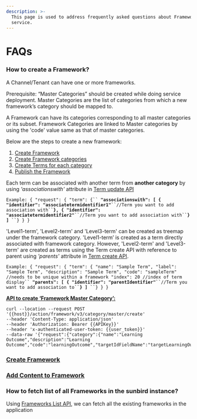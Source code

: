```yaml
---
description: >-
  This page is used to address frequently asked questions about Framework
  service.
---
```


# FAQs

### **How to create a Framework?**

A Channel/Tenant can have one or more frameworks.

Prerequisite: “Master Categories” should be created while doing service deployment. Master Categories are the list of categories from which a new framework’s category should be mapped to.

A Framework can have its categories corresponding to all master categories or its subset. Framework Categories are linked to Master categories by using the 'code' value same as that of master categories.

Below are the steps to create a new framework:

1. [Create Framework](https://documenter.getpostman.com/view/25463377/2s8ZDa32ay#1114f15b-a5af-44bc-a390-004b35d25efd)
2. [Create Framework categories](https://documenter.getpostman.com/view/25463377/2s8ZDa32ay#7b07da54-506c-410e-a263-63d3b5522f38)
3. [Create Terms for each category](https://documenter.getpostman.com/view/25463377/2s8ZDa32ay#43c4fb52-a4d6-486c-beec-6c262571bf4a)
4. [Publish the Framework](https://documenter.getpostman.com/view/25463377/2s8ZDa32ay#eb30e906-51f6-4aa1-9161-0a58b0c2126e)

Each term can be associated with another term from **another category** by using _'associationswith'_ attribute in [Term update API](https://documenter.getpostman.com/view/25463377/2s8ZDa32ay#f16ade99-c9cd-4055-a251-5d8c996e3258)

`Example: { "request": { "term": {`` `**`"associationswith": [ { "identifier": "associatetermidentifier1"`**` ``//Term you want to add association with`` `**`}, { "identifier": "associatetermidentifier2"`**` ``//Term you want to add association with`` `**`} ]`**` ``} } }`

'Level1-term', 'Level2-term' and 'Level3-term' can be created as treemap under the framework category. 'Level1-term’ is created as a term directly associated with framework category. However, 'Level2-term' and 'Level3-term' are created as terms using the Term create API with reference to parent using _'parents'_ attribute in [Term create API](https://documenter.getpostman.com/view/25463377/2s8ZDa32ay#43c4fb52-a4d6-486c-beec-6c262571bf4a).

`Example: { "request": { "term": { "name": "Sample Term", "label": "Sample Term", "description": "Sample Term", "code": "sampleTerm" //needs to be unique within a framework "index": 20 //index of term display`` `**`"parents": [ { "identifier": "parentIdentifier"`**` ``//Term you want to add association to`` `**`} ]`**` ``} } }`

[**API to create ‘Framework Master Category’:**](https://documenter.getpostman.com/view/25463377/2s8ZDa32ay#2985d446-cd84-497a-b7dd-d965be66c6bf)

```
curl --location --request POST '{{host}}/action/framework/v3/category/master/create'
--header 'Content-Type: application/json'
--header 'Authorization: Bearer {{APIKey}}'
--header 'x-authenticated-user-token: {{user_token}}'
--data-raw '{"request":{"category":{"name":"Learning Outcome","description":"Learning Outcome","code":"learningOutcome","targetIdFieldName":"targetLearningOutcomeIds","searchLabelFieldName":"se_learningOutcomes","searchIdFieldName":"se_learningOutcomeIds","orgIdFieldName":"learningOutcomeIds"}}}'
```

### [Create Framework](create-framework.md)&#x20;

### [Add Content to Framework](add-content-to-framework.md)

### How to fetch list of all Frameworks in the sunbird instance?

Using [Frameworks List API](https://documenter.getpostman.com/view/25463377/2s8ZDa32ay#728e3b5e-18ab-4a14-8b54-b4ab9ed4eb90), we can fetch all the existing frameworks in the application
